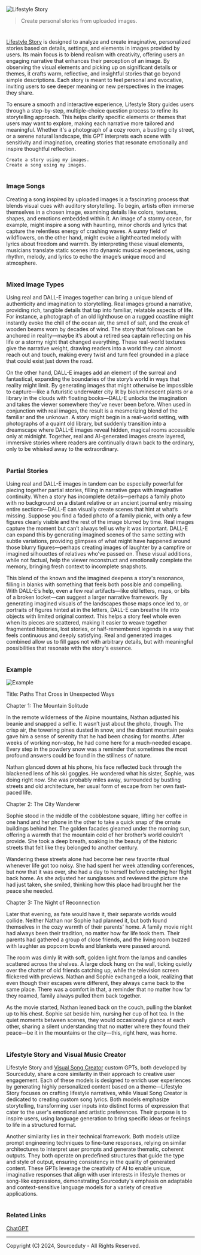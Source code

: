 ![Lifestyle Story](https://github.com/user-attachments/assets/9ab1b81d-deb3-483a-8783-64909b35eda9)

> Create personal stories from uploaded images.
#

[Lifestyle Story](https://chatgpt.com/g/g-QM0MbpRa4-lifestyle-story) is designed to analyze and create imaginative, personalized stories based on details, settings, and elements in images provided by users. Its main focus is to blend realism with creativity, offering users an engaging narrative that enhances their perception of an image. By observing the visual elements and picking up on significant details or themes, it crafts warm, reflective, and insightful stories that go beyond simple descriptions. Each story is meant to feel personal and evocative, inviting users to see deeper meaning or new perspectives in the images they share.

To ensure a smooth and interactive experience, Lifestyle Story guides users through a step-by-step, multiple-choice question process to refine its storytelling approach. This helps clarify specific elements or themes that users may want to explore, making each narrative more tailored and meaningful. Whether it's a photograph of a cozy room, a bustling city street, or a serene natural landscape, this GPT interprets each scene with sensitivity and imagination, creating stories that resonate emotionally and inspire thoughtful reflection.

```
Create a story using my images.
Create a song using my images.
```

#
### Image Songs

Creating a song inspired by uploaded images is a fascinating process that blends visual cues with auditory storytelling. To begin, artists often immerse themselves in a chosen image, examining details like colors, textures, shapes, and emotions embedded within it. An image of a stormy ocean, for example, might inspire a song with haunting, minor chords and lyrics that capture the relentless energy of crashing waves. A sunny field of wildflowers, on the other hand, might evoke a lighthearted melody with lyrics about freedom and warmth. By interpreting these visual elements, musicians translate static scenes into dynamic musical experiences, using rhythm, melody, and lyrics to echo the image’s unique mood and atmosphere.

#
### Mixed Image Types

Using real and DALL-E images together can bring a unique blend of authenticity and imagination to storytelling. Real images ground a narrative, providing rich, tangible details that tap into familiar, relatable aspects of life. For instance, a photograph of an old lighthouse on a rugged coastline might instantly evoke the chill of the ocean air, the smell of salt, and the creak of wooden beams worn by decades of wind. The story that follows can be anchored in reality—maybe it’s about a retired sea captain reflecting on his life or a stormy night that changed everything. These real-world textures give the narrative weight, drawing readers into a world they can almost reach out and touch, making every twist and turn feel grounded in a place that could exist just down the road.

On the other hand, DALL-E images add an element of the surreal and fantastical, expanding the boundaries of the story’s world in ways that reality might limit. By generating images that might otherwise be impossible to capture—like a futuristic underwater city lit by bioluminescent plants or a library in the clouds with floating books—DALL-E unlocks the imagination and takes the viewer somewhere they’ve never been before. When used in conjunction with real images, the result is a mesmerizing blend of the familiar and the unknown. A story might begin in a real-world setting, with photographs of a quaint old library, but suddenly transition into a dreamscape where DALL-E images reveal hidden, magical rooms accessible only at midnight. Together, real and AI-generated images create layered, immersive stories where readers are continually drawn back to the ordinary, only to be whisked away to the extraordinary.

#
### Partial Stories

Using real and DALL-E images in tandem can be especially powerful for piecing together partial stories, filling in narrative gaps with imaginative continuity. When a story has incomplete details—perhaps a family photo with no background on a distant relative or an ancient journal entry missing entire sections—DALL-E can visually create scenes that hint at what’s missing. Suppose you find a faded photo of a family picnic, with only a few figures clearly visible and the rest of the image blurred by time. Real images capture the moment but can’t always tell us why it was important. DALL-E can expand this by generating imagined scenes of the same setting with subtle variations, providing glimpses of what might have happened around those blurry figures—perhaps creating images of laughter by a campfire or imagined silhouettes of relatives who’ve passed on. These visual additions, while not factual, help the viewer reconstruct and emotionally complete the memory, bringing fresh context to incomplete snapshots.

This blend of the known and the imagined deepens a story's resonance, filling in blanks with something that feels both possible and compelling. With DALL-E’s help, even a few real artifacts—like old letters, maps, or bits of a broken locket—can suggest a larger narrative framework. By generating imagined visuals of the landscapes those maps once led to, or portraits of figures hinted at in the letters, DALL-E can breathe life into objects with limited original context. This helps a story feel whole even when its pieces are scattered, making it easier to weave together fragmented histories, lost stories, or half-remembered legends in a way that feels continuous and deeply satisfying. Real and generated images combined allow us to fill gaps not with arbitrary details, but with meaningful possibilities that resonate with the story's essence.

#
### Example

![Example](https://github.com/user-attachments/assets/d38f90f7-6242-4819-ab10-c7444e751684)

Title: Paths That Cross in Unexpected Ways

Chapter 1: The Mountain Solitude

In the remote wilderness of the Alpine mountains, Nathan adjusted his beanie and snapped a selfie. It wasn’t just about the photo, though. The crisp air, the towering pines dusted in snow, and the distant mountain peaks gave him a sense of serenity that he had been chasing for months. After weeks of working non-stop, he had come here for a much-needed escape. Every step in the powdery snow was a reminder that sometimes the most profound answers could be found in the stillness of nature.

Nathan glanced down at his phone, his face reflected back through the blackened lens of his ski goggles. He wondered what his sister, Sophie, was doing right now. She was probably miles away, surrounded by bustling streets and old architecture, her usual form of escape from her own fast-paced life.

Chapter 2: The City Wanderer

Sophie stood in the middle of the cobblestone square, lifting her coffee in one hand and her phone in the other to take a quick snap of the ornate buildings behind her. The golden facades gleamed under the morning sun, offering a warmth that the mountain cold of her brother’s world couldn’t provide. She took a deep breath, soaking in the beauty of the historic streets that felt like they belonged to another century.

Wandering these streets alone had become her new favorite ritual whenever life got too noisy. She had spent her week attending conferences, but now that it was over, she had a day to herself before catching her flight back home. As she adjusted her sunglasses and reviewed the picture she had just taken, she smiled, thinking how this place had brought her the peace she needed.

Chapter 3: The Night of Reconnection

Later that evening, as fate would have it, their separate worlds would collide. Neither Nathan nor Sophie had planned it, but both found themselves in the cozy warmth of their parents' home. A family movie night had always been their tradition, no matter how far life took them. Their parents had gathered a group of close friends, and the living room buzzed with laughter as popcorn bowls and blankets were passed around.

The room was dimly lit with soft, golden light from the lamps and candles scattered across the shelves. A large clock hung on the wall, ticking quietly over the chatter of old friends catching up, while the television screen flickered with previews. Nathan and Sophie exchanged a look, realizing that even though their escapes were different, they always came back to the same place. There was a comfort in that, a reminder that no matter how far they roamed, family always pulled them back together.

As the movie started, Nathan leaned back on the couch, pulling the blanket up to his chest. Sophie sat beside him, nursing her cup of hot tea. In the quiet moments between scenes, they would occasionally glance at each other, sharing a silent understanding that no matter where they found their peace—be it in the mountains or the city—this, right here, was home.

#
### Lifestyle Story and Visual Music Creator

Lifestyle Story and [Visual Song Creator](https://github.com/sourceduty/Visual_Song_Creator) custom GPTs, both developed by Sourceduty, share a core similarity in their approach to creative user engagement. Each of these models is designed to enrich user experiences by generating highly personalized content based on a theme—Lifestyle Story focuses on crafting lifestyle narratives, while Visual Song Creator is dedicated to creating custom song lyrics. Both models emphasize storytelling, transforming user inputs into distinct forms of expression that cater to the user's emotional and artistic preferences. Their purpose is to inspire users, using language generation to bring specific ideas or feelings to life in a structured format.

Another similarity lies in their technical framework. Both models utilize prompt engineering techniques to fine-tune responses, relying on similar architectures to interpret user prompts and generate thematic, coherent outputs. They both operate on predefined structures that guide the type and style of output, ensuring consistency in the quality of generated content. These GPTs leverage the creativity of AI to enable unique, imaginative responses that align with user interests in lifestyle themes or song-like expressions, demonstrating Sourceduty's emphasis on adaptable and context-sensitive language models for a variety of creative applications.

#
### Related Links

[ChatGPT](https://github.com/sourceduty/ChatGPT)

***
Copyright (C) 2024, Sourceduty - All Rights Reserved.
